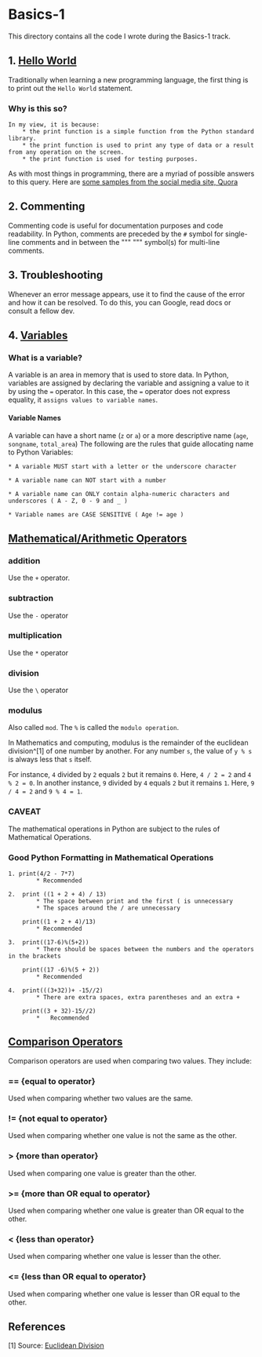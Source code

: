 # Basics-1

This directory contains all the code I wrote during the Basics-1 track.

## 1. [Hello World](Programming-In-Python\1-StackUp-Notes\Basics-1\Hello-World.py)

Traditionally when learning a new programming language, the first thing is to print out the ```Hello World``` statement.

### Why is this so?

    In my view, it is because:
        * the print function is a simple function from the Python standard library.
        * the print function is used to print any type of data or a result from any operation on the screen.
        * the print function is used for testing purposes.

 As with most things in programming, there are a myriad of possible answers to this query. Here are [some samples from the social media site, Quora](https://www.quora.com/Why-do-we-start-with-the-Hello-World?share=1)

## 2. Commenting

Commenting code is useful for documentation purposes and code readability.
In Python, comments are preceded by the ``` # ``` symbol for single-line comments and in between the """ """ symbol(s) for multi-line comments.

## 3. Troubleshooting

Whenever an error message appears, use it to find the cause of the error and how it can be resolved.
To do this, you can Google, read docs or consult a fellow dev.

## 4. [Variables](Programming-In-Python\1-StackUp-Notes\Basics-1\Variables.py)

### What is a variable?

A variable is an area in memory that is used to store data.
In Python, variables are assigned by declaring the variable and assigning a value to it by using the ```=``` operator.
In this case, the ```=``` operator does not express equality, it ```assigns values to variable names```.

#### Variable Names

A variable can have a short name (```z``` or ```a```) or a more descriptive name (```age```, ```songname```, ```total_area```)
The following are the rules that guide allocating name to Python Variables:

    * A variable MUST start with a letter or the underscore character

    * A variable name can NOT start with a number

    * A variable name can ONLY contain alpha-numeric characters and underscores ( A - Z, 0 - 9 and _ )

    * Variable names are CASE SENSITIVE ( Age != age )

## [Mathematical/Arithmetic Operators](Programming-In-Python\1-StackUp-Notes\Basics-1\Mathematical-Operators.py)

### addition

Use the ```+``` operator.

### subtraction

Use the ```-``` operator

### multiplication

Use the ```*``` operator

### division

Use the ```\``` operator

### modulus

Also called ```mod```.
The ```%``` is called the ```modulo operation```.

In Mathematics and computing, modulus is the remainder of the euclidean division^[1] of one number by another.
For any number ```s```, the value of ```y % s``` is always less that ```s``` itself.

For instance, ```4``` divided by ```2``` equals ```2``` but it remains ```0```. Here, ```4 / 2 = 2``` and ```4 % 2 = 0```.
In another instance, ```9``` divided by ```4``` equals ```2``` but it remains ```1```. Here, ```9 / 4 = 2``` and ```9 % 4 = 1```.

### CAVEAT

The mathematical operations in Python are subject to the rules of Mathematical Operations.

### Good Python Formatting in Mathematical Operations

    1. print(4/2 - 7*7)
            * Recommended

    2.  print ((1 + 2 + 4) / 13)
            * The space between print and the first ( is unnecessary
            * The spaces around the / are unnecessary
    
        print((1 + 2 + 4)/13)
            * Recommended

    3.  print((17-6)%(5+2))
            * There should be spaces between the numbers and the operators in the brackets
        
        print((17 -6)%(5 + 2))
            * Recommended

    4.  print(((3+32))+ -15//2)
            * There are extra spaces, extra parentheses and an extra +

        print((3 + 32)-15//2)
            *   Recommended

## [Comparison Operators](Programming-In-Python\1-StackUp-Notes\Basics-1\Comparison-Operators.py)

Comparison operators are used when comparing two values.
They include:

### == {equal to operator}

Used when comparing whether two values are the same.

### != {not equal to operator}

Used when comparing whether one value is not the same as the other.

### > {more than operator}

Used when comparing one value is greater than the other.

### >= {more than OR equal to operator}

Used when comparing whether one value is greater than OR equal to the other.

### < {less than operator}

Used when comparing whether one value is lesser than the other.

### <= {less than OR equal to operator}

Used when comparing whether one value is lesser than OR equal to the other.

## References

[1] Source: [Euclidean Division](https://en.wikipedia.org/wiki/Euclidean_division)
